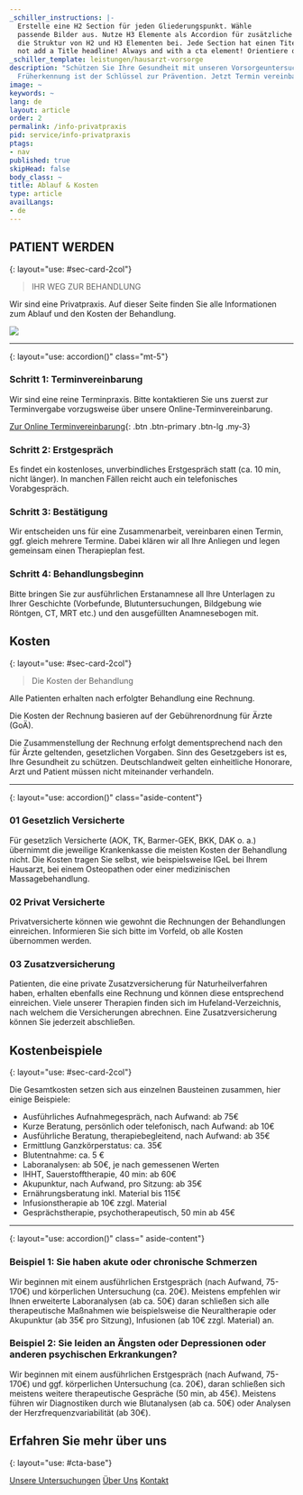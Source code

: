 ```yaml
---
_schiller_instructions: |-
  Erstelle eine H2 Section für jeden Gliederungspunkt. Wähle
  passende Bilder aus. Nutze H3 Elemente als Accordion für zusätzliche Texte. Behalte
  die Struktur von H2 und H3 Elementen bei. Jede Section hat einen Titel (H2) und einen Kicker (Blockquote per >), der kurz den Titel beschreibt. The Title will be generated by CMS - do
  not add a Title headline! Always and with a cta element! Orientiere dich bei der Texterstellung für alle Elemente an der Vorlage.
_schiller_template: leistungen/hausarzt-vorsorge
description: "Schützen Sie Ihre Gesundheit mit unseren Vorsorgeuntersuchungen \U0001FA7A.
  Früherkennung ist der Schlüssel zur Prävention. Jetzt Termin vereinbaren! \U0001F4C5"
image: ~
keywords: ~
lang: de
layout: article
order: 2
permalink: /info-privatpraxis
pid: service/info-privatpraxis
ptags:
- nav
published: true
skipHead: false
body_class: ~
title: Ablauf & Kosten
type: article
availLangs:
- de
---
```

## PATIENT WERDEN
{: layout="use: #sec-card-2col"}

> IHR WEG ZUR BEHANDLUNG

Wir sind eine Privatpraxis. Auf dieser Seite finden Sie alle Informationen zum Ablauf und den Kosten der Behandlung.

![](https://cdn.leuffen.de//leu-stock/v2/182/3-1_gfedcba/AdobeStock_208031909.webp)



---
{: layout="use: accordion()" class="mt-5"}

### Schritt 1: Terminvereinbarung

Wir sind eine reine Terminpraxis. Bitte kontaktieren Sie uns zuerst zur Terminvergabe vorzugsweise über unsere Online-Terminvereinbarung.

[Zur Online Terminvereinbarung](/online-termin){: .btn .btn-primary .btn-lg .my-3}

### Schritt 2: Erstgespräch

Es findet ein kostenloses, unverbindliches Erstgespräch statt (ca. 10 min, nicht länger).
In manchen Fällen reicht auch ein telefonisches Vorabgespräch.

### Schritt 3: Bestätigung

Wir entscheiden uns für eine Zusammenarbeit, vereinbaren einen Termin, ggf. gleich mehrere
Termine. Dabei klären wir all Ihre Anliegen und legen gemeinsam einen Therapieplan fest.

### Schritt 4: Behandlungsbeginn

Bitte bringen Sie zur ausführlichen Erstanamnese all Ihre Unterlagen zu Ihrer Geschichte
(Vorbefunde, Blutuntersuchungen, Bildgebung wie Röntgen, CT, MRT etc.)
und den ausgefüllten Anamnesebogen mit.

## Kosten
{: layout="use: #sec-card-2col"}

> Die Kosten der Behandlung

Alle Patienten erhalten nach erfolgter Behandlung eine Rechnung.

Die Kosten der Rechnung basieren auf der Gebührenordnung für Ärzte (GoÄ).

Die Zusammenstellung der Rechnung erfolgt dementsprechend nach den für Ärzte geltenden, gesetzlichen Vorgaben.
Sinn des Gesetzgebers ist es, Ihre Gesundheit zu schützen. Deutschlandweit gelten einheitliche Honorare, Arzt und Patient müssen nicht miteinander verhandeln.



---
{: layout="use: accordion()" class="aside-content"}

### 01 Gesetzlich Versicherte
Für gesetzlich Versicherte (AOK, TK, Barmer-GEK, BKK, DAK o. a.) übernimmt die jeweilige Krankenkasse die meisten Kosten der Behandlung nicht. Die Kosten tragen Sie selbst, wie beispielsweise IGeL bei Ihrem Hausarzt, bei einem Osteopathen oder einer medizinischen Massagebehandlung.

### 02 Privat Versicherte
Privatversicherte können wie gewohnt die Rechnungen der Behandlungen einreichen. Informieren Sie sich bitte im Vorfeld, ob alle Kosten übernommen werden.

### 03 Zusatzversicherung
Patienten, die eine private Zusatzversicherung für Naturheilverfahren haben, erhalten ebenfalls eine Rechnung und können diese entsprechend einreichen. Viele unserer Therapien finden sich im Hufeland-Verzeichnis, nach welchem die Versicherungen abrechnen. Eine Zusatzversicherung können Sie jederzeit abschließen.


## Kostenbeispiele
{: layout="use: #sec-card-2col"}

Die Gesamtkosten setzen sich aus einzelnen Bausteinen zusammen, hier einige Beispiele:

- Ausführliches Aufnahmegespräch, nach Aufwand: ab 75€
- Kurze Beratung, persönlich oder telefonisch, nach Aufwand: ab 10€
- Ausführliche Beratung, therapiebegleitend, nach Aufwand: ab 35€
- Ermittlung Ganzkörperstatus: ca. 35€
- Blutentnahme: ca. 5 €
- Laboranalysen: ab 50€, je nach gemessenen Werten
- IHHT, Sauerstofftherapie, 40 min: ab 60€
- Akupunktur, nach Aufwand, pro Sitzung: ab 35€
- Ernährungsberatung inkl. Material bis 115€
- Infusionstherapie ab 10€ zzgl. Material
- Gesprächstherapie, psychotherapeutisch, 50 min ab 45€

---
{: layout="use: accordion()" class=" aside-content"}

### Beispiel 1: Sie haben akute oder chronische Schmerzen
Wir beginnen mit einem ausführlichen Erstgespräch (nach Aufwand, 75-170€) und körperlichen Untersuchung (ca. 20€). Meistens empfehlen wir Ihnen erweiterte Laboranalysen (ab ca. 50€) daran schließen sich alle therapeutische Maßnahmen wie beispielsweise die Neuraltherapie oder Akupunktur (ab 35€ pro Sitzung), Infusionen (ab 10€ zzgl. Material) an.

### Beispiel 2: Sie leiden an Ängsten oder Depressionen oder anderen psychischen Erkrankungen?
Wir beginnen mit einem ausführlichen Erstgespräch (nach Aufwand, 75-170€) und ggf. körperlichen Untersuchung (ca. 20€), daran schließen sich meistens weitere therapeutische Gespräche (50 min, ab 45€). Meistens führen wir Diagnostiken durch wie Blutanalysen (ab ca. 50€) oder Analysen der Herzfrequenzvariabilität (ab 30€).


## Erfahren Sie mehr über uns
{: layout="use: #cta-base"}

[Unsere Untersuchungen](/leistungen/untersuchungen.de.html) [Über Uns](/ueber-uns) [Kontakt](/kontakt)
